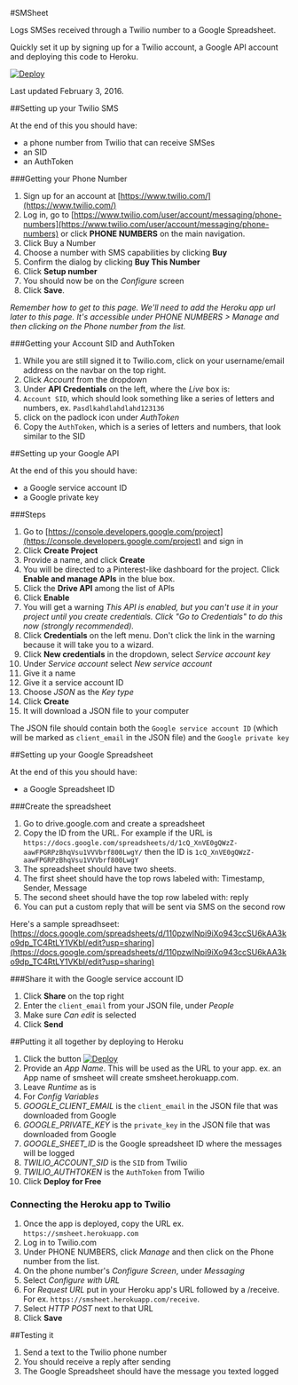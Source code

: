 #SMSheet

Logs SMSes received through a Twilio number to a Google Spreadsheet.

Quickly set it up by signing up for a Twilio account, a Google API account and deploying this code to Heroku.

[![Deploy](https://www.herokucdn.com/deploy/button.svg)](https://heroku.com/deploy)



Last updated February 3, 2016.

##Setting up your Twilio SMS

At the end of this you should have:

- a phone number from Twilio that can receive SMSes
- an SID
- an AuthToken

###Getting your Phone Number
  

1. Sign up for an account at [https://www.twilio.com/](https://www.twilio.com/)
2. Log in, go to [https://www.twilio.com/user/account/messaging/phone-numbers](https://www.twilio.com/user/account/messaging/phone-numbers) or click __PHONE NUMBERS__ on the main navigation.
3. Click Buy a Number
4. Choose a number with SMS capabilities by clicking __Buy__
5. Confirm the dialog by clicking __Buy This Number__
6. Click __Setup number__
7. You should now be on the _Configure_ screen
8. Click __Save__.

_Remember how to get to this page. We'll need to add the Heroku app url later to this page. It's accessible under PHONE NUMBERS > Manage and then clicking on the Phone number from the list._


###Getting your Account SID and AuthToken
1. While you are still signed it to Twilio.com, click on your username/email address on the navbar on the top right.
2. Click _Account_ from the dropdown
3. Under __API Credentials__ on the left, where the _Live_ box is:
4. `Account SID`, which should look something like a series of letters and numbers, ex. `Pasdlkahdlahdlahd123136`
5. click on the padlock icon under _AuthToken_
6. Copy the `AuthToken`, which is a series of letters and numbers, that look similar to the SID


##Setting up your Google API

At the end of this you should have:

- a Google service account ID
- a Google private key

###Steps 

1. Go to [https://console.developers.google.com/project](https://console.developers.google.com/project) and sign in
2. Click __Create Project__
3. Provide a name, and click __Create__
4. You will be directed to a Pinterest-like dashboard for the project. Click __Enable and manage APIs__ in the blue box.
5. Click the __Drive API__ among the list of APIs
6. Click __Enable__
7. You will get a warning _This API is enabled, but you can't use it in your project until you create credentials. 
Click "Go to Credentials" to do this now (strongly recommended)._ 
8. Click __Credentials__ on the left menu. Don't click the link in the warning because it will take you to a wizard.
9. Click __New credentials__ in the dropdown, select _Service account key_
10. Under _Service account_ select _New service account_
11. Give it a name
12. Give it a service account ID
14. Choose _JSON_ as the _Key type_
15. Click __Create__
16. It will download a JSON file to your computer

The JSON file should contain both the `Google service account ID` (which will be marked as `client_email` in the JSON file) and the `Google private key`


##Setting up your Google Spreadsheet

At the end of this you should have:

- a Google Spreadsheet ID

###Create the spreadsheet

1. Go to drive.google.com and create a spreadsheet
2. Copy the ID from the URL. For example if the URL is `https://docs.google.com/spreadsheets/d/1cQ_XnVE0gQWzZ-aawFPGRPzBhqVsu1VVVbrf800LwgY/` then the ID is `1cQ_XnVE0gQWzZ-aawFPGRPzBhqVsu1VVVbrf800LwgY`
2. The spreadsheet should have two sheets.
3. The first sheet should have the top rows labeled with: Timestamp, Sender, Message
4. The second sheet should have the top row labeled with: reply
5. You can put a custom reply that will be sent via SMS on the second row

Here's a sample spreadhseet: [https://docs.google.com/spreadsheets/d/110pzwINpi9iXo943ccSU6kAA3ko9dp_TC4RtLY1VKbI/edit?usp=sharing](https://docs.google.com/spreadsheets/d/110pzwINpi9iXo943ccSU6kAA3ko9dp_TC4RtLY1VKbI/edit?usp=sharing)

###Share it with the Google service account ID
1. Click __Share__ on the top right
2. Enter the `client_email` from your JSON file, under _People_
3. Make sure _Can edit_ is selected
4. Click __Send__

##Putting it all together by deploying to Heroku
1. Click the button [![Deploy](https://www.herokucdn.com/deploy/button.svg)](https://heroku.com/deploy)
2. Provide an _App Name_. This will be used as the URL to your app. ex. an App name of smsheet will create smsheet.herokuapp.com.
3. Leave _Runtime_ as is
4. For _Config Variables_
5. _GOOGLE_CLIENT_EMAIL_ is the `client_email` in the JSON file that was downloaded from Google
6. _GOOGLE_PRIVATE_KEY_ is the `private_key` in the JSON file that was downloaded from Google
7. _GOOGLE_SHEET_ID_ is the Google spreadsheet ID where the messages will be logged
7. _TWILIO_ACCOUNT_SID_ is the `SID` from Twilio
8. _TWILIO_AUTHTOKEN_ is the `AuthToken` from Twilio
9. Click __Deploy for Free__

### Connecting the Heroku app to Twilio
1. Once the app is deployed, copy the URL ex. `https://smsheet.herokuapp.com`
2. Log in to Twilio.com
3. Under PHONE NUMBERS, click _Manage_ and then click on the Phone number from the list.
4. On the phone number's _Configure Screen_, under _Messaging_
5. Select _Configure with URL_
6. For _Request URL_ put in your Heroku app's URL followed by a /receive. For ex. `https://smsheet.herokuapp.com/receive`.
7. Select _HTTP POST_ next to that URL
8. Click __Save__


##Testing it
1. Send a text to the Twilio phone number
2. You should receive a reply after sending
3. The Google Spreadsheet should have the message you texted logged

